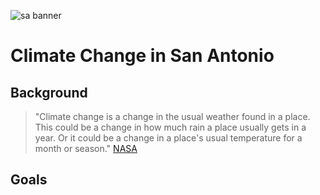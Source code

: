 ![sa banner](https://media.bizj.us/view/img/11484357/caapdigital*1200xx3201-1801-0-4.jpg)
# Climate Change in San Antonio
## Background
> "Climate change is a change in the usual weather found in a place. This could be a change in how much rain a place usually gets in a year. Or it could be a change in a place's usual temperature for a month or season." [NASA](https://www.nasa.gov/audience/forstudents/k-4/stories/nasa-knows/what-is-climate-change-k4.html)
## Goals